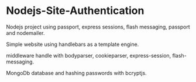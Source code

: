 # Nodejs-Site-Authentication

Nodejs project using passport, express sessions, flash messaging, passport and nodemailer.

Simple website using handlebars as a template engine.

middleware handle with bodyparser, cookieparser, express-session, flash-messaging.

MongoDb database and hashing passwords with bcryptjs.
